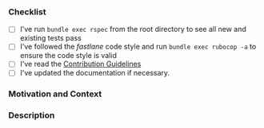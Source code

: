 <!-- Thanks for contributing to _fastlane_! Before you submit your pull request, please make sure to check the following boxes by putting an x in the [ ] (don't: [x ], [ x], do: [x]) -->

### Checklist
- [ ] I've run `bundle exec rspec` from the root directory to see all new and existing tests pass
- [ ] I've followed the _fastlane_ code style and run `bundle exec rubocop -a` to ensure the code style is valid
- [ ] I've read the [Contribution Guidelines](https://github.com/fastlane/fastlane/blob/master/CONTRIBUTING.md)
- [ ] I've updated the documentation if necessary.

### Motivation and Context
<!-- Why is this change required? What problem does it solve? -->
<!-- If it fixes an open issue, please link to the issue here. -->

### Description
<!-- Describe your changes in detail -->
<!-- Please describe in detail how you tested your changes. -->
